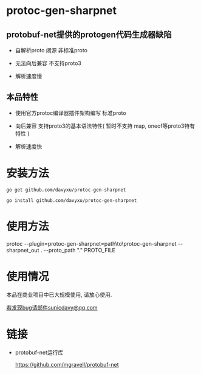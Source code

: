# protoc-gen-sharpnet

## protobuf-net提供的protogen代码生成器缺陷

* 自解析proto 闭源 非标准proto

* 无法向后兼容 不支持proto3

* 解析速度慢


## 本品特性

* 使用官方protoc编译器插件架构编写 标准proto

* 向后兼容 支持proto3的基本语法特性( 暂时不支持 map, oneof等proto3特有特性 )

* 解析速度快


# 安装方法

	go get github.com/davyxu/protoc-gen-sharpnet
	
	go install github.com/davyxu/protoc-gen-sharpnet

# 使用方法

protoc --plugin=protoc-gen-sharpnet=path\to\protoc-gen-sharpnet --sharpnet_out . --proto_path "." PROTO_FILE

# 使用情况

本品在商业项目中已大规模使用, 请放心使用. 

若发现bug请邮件sunicdavy@qq.com

# 链接

* protobuf-net运行库

	https://github.com/mgravell/protobuf-net